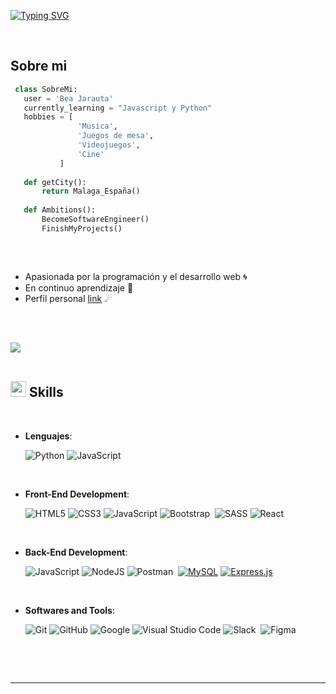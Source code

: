 
<a href="https://git.io/typing-svg"><img src="https://readme-typing-svg.herokuapp.com?font=Fira+Code&weight=500&size=50&pause=1000&color=F3F744&random=false&width=800&height=100&lines=Hola!%2C+Soy+Bea+Jarauta+%F0%9F%9A%80" alt="Typing SVG" /></a>


<br>

## Sobre mi

 ```python
  class SobreMi:
    user = 'Bea Jarauta'
    currently_learning = "Javascript y Python"
	hobbies = [
				'Musica',
 		        'Juegos de mesa',
			 	'Videojuegos',
				'Cine'
			]
	
	def getCity():
		return Malaga_España()
	
	def Ambitions():
		BecomeSoftwareEngineer()
		FinishMyProjects()
	
 ```



<br>

- Apasionada por la programación y el desarrollo web 🌀
- En continuo aprendizaje 📗
- Perfil personal [link](https://www.linkedin.com/in/beatriz-jarauta/) ☄


<br><br>

<img src="https://user-images.githubusercontent.com/73097560/115834477-dbab4500-a447-11eb-908a-139a6edaec5c.gif"><br><br>

## <img src="https://media2.giphy.com/media/QssGEmpkyEOhBCb7e1/giphy.gif?cid=ecf05e47a0n3gi1bfqntqmob8g9aid1oyj2wr3ds3mg700bl&rid=giphy.gif" width ="25"><b> Skills</b>
<br>

<p align="center">

- **Lenguajes**:
  
    ![Python](https://img.shields.io/badge/Python%20-%2314354C.svg?style=for-the-badge&logo=python&logoColor=white)
    ![JavaScript](https://img.shields.io/badge/JavaScript%20-%23F7DF1E.svg?style=for-the-badge&logo=javascript&logoColor=black)

<br>   
    
- **Front-End Development**:

  ![HTML5](https://img.shields.io/badge/HTML5%20-%23E34F26.svg?style=for-the-badge&logo=html5&logoColor=white)
  ![CSS3](https://img.shields.io/badge/CSS%20-%231572B6.svg?style=for-the-badge&logo=css3&logoColor=white)
  ![JavaScript](https://img.shields.io/badge/JavaScript%20-%23F7DF1E.svg?style=for-the-badge&logo=javascript&logoColor=black)
  ![Bootstrap](https://img.shields.io/badge/bootstrap-%23563D7C.svg?style=for-the-badge&logo=bootstrap&logoColor=white)&nbsp;
  ![SASS](https://img.shields.io/badge/SASS-hotpink.svg?style=for-the-badge&logo=SASS&logoColor=white)
  ![React](https://img.shields.io/badge/react-%2320232a.svg?style=for-the-badge&logo=react&logoColor=%2361DAFB)

<br>

- **Back-End Development**:

   ![JavaScript](https://img.shields.io/badge/JavaScript%20-%23F7DF1E.svg?style=for-the-badge&logo=javascript&logoColor=black)
   ![NodeJS](https://img.shields.io/badge/node.js-6DA55F?style=for-the-badge&logo=node.js&logoColor=white) 
   ![Postman](https://img.shields.io/badge/Postman-FF6C37?style=for-the-badge&logo=postman&logoColor=white)&nbsp;
   [![MySQL](https://img.shields.io/badge/MySQL-4479A1?style=for-the-badge&logo=mysql&logoColor=white&labelColor=101010)](#)
   [![Express.js](https://img.shields.io/badge/express.js%20-%23404d59.svg?&style=for-the-badge&labelColor=101010)](#)
  
 

<br>

- **Softwares and Tools**:

    ![Git](https://img.shields.io/badge/git-%23F05033.svg?style=for-the-badge&logo=git&logoColor=white)
    ![GitHub](https://img.shields.io/badge/github-%23121011.svg?style=for-the-badge&logo=github&logoColor=white)
    ![Google](https://img.shields.io/badge/google-%234285F4.svg?style=for-the-badge&logo=google&logoColor=white)
    ![Visual Studio Code](https://img.shields.io/badge/Visual%20Studio%20Code-0078d7.svg?style=for-the-badge&logo=visual-studio-code&logoColor=white)
  ![Slack](https://img.shields.io/badge/Slack-4A154B?style=for-the-badge&logo=slack&logoColor=white)&nbsp;
  ![Figma](https://img.shields.io/badge/figma-%23F24E1E.svg?style=for-the-badge&logo=figma&logoColor=white)&nbsp;


<br>


</p>



<br>


-----

<br>


